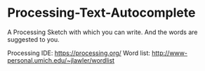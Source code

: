 # Processing-Text-Autocomplete
A Processing Sketch with which you can write. And the words are suggested to you.

Processing IDE: https://processing.org/
Word list: http://www-personal.umich.edu/~jlawler/wordlist
